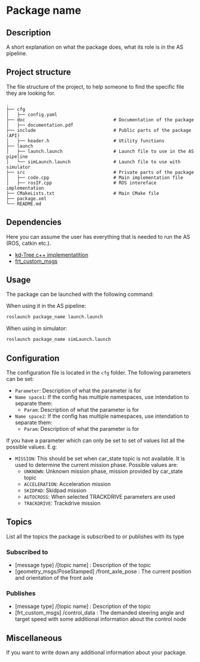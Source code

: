 # Package name 

## Description
A short explanation on what the package does, what its role is in the AS pipeline.

## Project structure
The file structure of the project, to help someone to find the specific file they are looking for.

```
.
├── cfg
│   ├── config.yaml
├── doc                                 # Documentation of the package
│   ├── documentation.pdf                    
├── include                             # Public parts of the package (API)
│   ├── header.h                        # Utility functions
├── launch
│   ├── launch.launch                   # Launch file to use in the AS pipeline
│   └── simLaunch.launch                # Launch file to use with simulator
├── src                                 # Private parts of the package
│   ├── code.cpp                        # Main implementation file
│   ├── rosIF.cpp                       # ROS intereface implementation
├── CMakeLists.txt                      # Main CMake file
├── package.xml
└── README.md
```

## Dependencies
Here you can assume the user has everything that is needed to run the AS (ROS, catkin etc.).

- [kd-Tree c++ implementatition](https://github.com/cdalitz/kdtree-cpp/tree/master)
- [frt_custom_msgs](https://github.com/BME-FRT/frt_custom_msgs)


## Usage

The package can be launched with the following command:

When using it in the AS pipeline:

```bash
roslaunch package_name launch.launch
```

When using in simulator:

```bash
roslaunch package_name simLaunch.launch
```

## Configuration

The configuration file is located in the `cfg` folder. The following parameters can be set:

- `Parameter`: Description of what the parameter is for
- `Name space1`: If the config has multiple namespaces, use intendation to separate them:
    - `Param`:  Description of what the parameter is for
- `Name space2`: If the config has multiple namespaces, use intendation to separate them:
    - `Param`:  Description of what the parameter is for

If you have a parameter which can only be set to set of values list all the possible values. E.g:

- `MISSION`: This should be set when car_state topic is not available. It is used to determine the current mission phase. Possible values are:
    - `UNKNOWN`: Unknown mission phase, mission provided by car_state topic
    - `ACCELERATION`: Acceleration mission
    - `SKIDPAD`: Skidpad mission
    - `AUTOCROSS`: When selected TRACKDRIVE parameters are used
    - `TRACKDRIVE`: Trackdrive mission

## Topics
List all the topics the package is subscribed to or publishes with its type
### Subscribed to
- [message type] /[topic name] : Description of the topic
- [geometry_msgs/PoseStamped] /front_axle_pose : The current position and orientation of the front axle
### Publishes
- [message type] /[topic name] : Description of the topic
- [frt_custom_msgs] /control_data : The demanded steering angle and target speed with some additional information about the control node

## Miscellaneous 

If you want to write down any additional information about your package.
